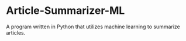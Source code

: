 # Article-Summarizer-ML
A program written in Python that utilizes machine learning to summarize articles. 

